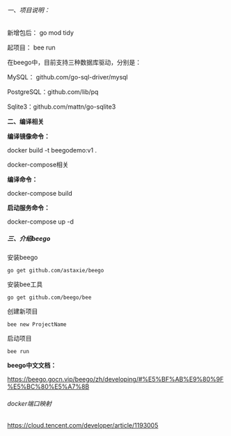 ###### 一、项目说明：

新增包后：
go mod tidy

起项目：
bee run


在beego中，目前支持三种数据库驱动，分别是：

MySQL： github.com/go-sql-driver/mysql

PostgreSQL：github.com/lib/pq

Sqlite3：github.com/mattn/go-sqlite3



**二、编译相关**

**编译镜像命令：**

docker build -t beegodemo:v1 .



docker-compose相关

**编译命令：**

docker-compose build

**启动服务命令：**

docker-compose up -d



##### 三、介绍beego

安装beego

```
go get github.com/astaxie/beego
```

安装bee工具

```
go get github.com/beego/bee
```

创建新项目

```
bee new ProjectName
```

启动项目

```
bee run 
```



**beego中文文档：**

https://beego.gocn.vip/beego/zh/developing/#%E5%BF%AB%E9%80%9F%E5%BC%80%E5%A7%8B



###### docker端口映射

https://cloud.tencent.com/developer/article/1193005